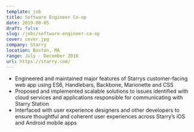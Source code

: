```yaml
---
template: job
title: Software Engineer Co-op
date: 2019-08-05
draft: false
slug: /jobs/software-engineer-co-op
cover: cover.jpg
company: Starry
location: Boston, MA
range: July - December 2016
url: https://starry.com/
---
```


- Engineered and maintained major features of Starrys customer-facing web app using ES6, Handlebars, Backbone, Marionette and CSS
- Proposed and implemented scalable solutions to issues identified with cloud services and applications responsible for communicating with Starry Station
- Interfaced with user experience designers and other developers to ensure thoughtful and coherent user experiences across Starry’s iOS and Android mobile apps
